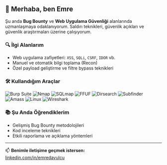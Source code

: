 ## 👋 Merhaba, ben Emre

Şu anda **Bug Bounty** ve **Web Uygulama Güvenliği** alanlarında uzmanlaşmaya odaklanıyorum. Saldırı teknikleri, güvenlik açıkları ve güvenlik araştırmaları üzerine çalışıyorum.

### 🔍 İlgi Alanlarım
- Web uygulama zafiyetleri: `XSS`, `SQLi`, `CSRF`, `IDOR` vb.
- Manuel ve otomatik bilgi toplama (Recon)
- Özel payload geliştirme ve filtre bypass teknikleri

### 🛠 Kullandığım Araçlar
![Burp Suite](https://img.shields.io/badge/Burp_Suite-ff7043?style=for-the-badge&logo=burpsuite&logoColor=white)
![Nmap](https://img.shields.io/badge/Nmap-004575?style=for-the-badge&logo=linux&logoColor=white)
![SQLmap](https://img.shields.io/badge/SQLmap-E34F26?style=for-the-badge&logo=databricks&logoColor=white)
![FFUF](https://img.shields.io/badge/FFUF-5e35b1?style=for-the-badge&logo=fastapi&logoColor=white)
![Dirsearch](https://img.shields.io/badge/Dirsearch-3949ab?style=for-the-badge&logo=gnubash&logoColor=white)
![Subfinder](https://img.shields.io/badge/Subfinder-2e7d32?style=for-the-badge&logo=internetexplorer&logoColor=white)
![Amass](https://img.shields.io/badge/Amass-6d4c41?style=for-the-badge&logo=opensourceinitiative&logoColor=white)
![Linux](https://img.shields.io/badge/Linux-FCC624?style=for-the-badge&logo=linux&logoColor=black)
![Wireshark](https://img.shields.io/badge/Wireshark-1f8ac0?style=for-the-badge&logo=wireshark&logoColor=white)

### 📚 Şu Anda Öğrendiklerim
- Gelişmiş Bug Bounty metodolojileri  
- Kod inceleme teknikleri  
- Etkili raporlama ve açıklama yöntemleri

---

📫 **Benimle iletişime geçmek istersen:**  
[linkedin.com/in/emredavulcu](https://www.linkedin.com/in/emredavulcu/)
